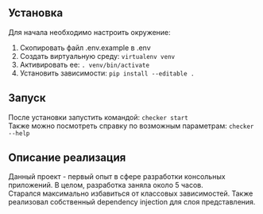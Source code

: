 ## Установка
Для начала необходимо настроить окружение:  
1. Скопировать файл .env.example в .env  
2. Создать виртуальную среду: `virtualenv venv`  
3. Активировать ее: `. venv/bin/activate`  
4. Установить зависимости: `pip install --editable .`

## Запуск
После установки запустить командой: `checker start`  
Также можно посмотреть справку по возможным параметрам: `checker --help`

## Описание реализация
Данный проект - первый опыт в сфере разработки консольных приложений. В целом, разработка заняла около 5 часов.  
Старался максимально избавиться от классовых зависимостей. Также реализовал собственный dependency injection для слоя представления.
